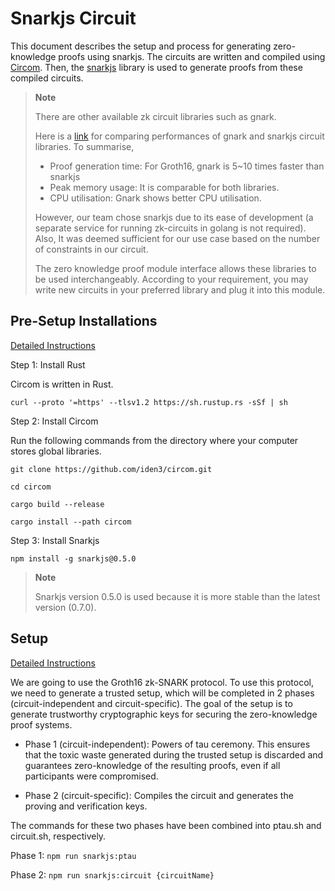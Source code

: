 # Snarkjs Circuit

This document describes the setup and process for generating zero-knowledge proofs using snarkjs. The circuits are written and compiled using [Circom](https://docs.circom.io/getting-started/installation/). Then, the [snarkjs](https://github.com/iden3/snarkjs) library is used to generate proofs from these compiled circuits.

> **Note**
>
> There are other available zk circuit libraries such as gnark.
>
> Here is a [link](https://blog.celer.network/2023/03/01/the-pantheon-of-zero-knowledge-proof-development-frameworks/) for comparing performances of gnark and snarkjs circuit libraries. To summarise,
>
> - Proof generation time: For Groth16, gnark is 5~10 times faster than snarkjs
> - Peak memory usage: It is comparable for both libraries.
> - CPU utilisation: Gnark shows better CPU utilisation.
>
> However, our team chose snarkjs due to its ease of development (a separate service for running zk-circuits in golang is not required). Also, It was deemed sufficient for our use case based on the number of constraints in our circuit.
>
> The zero knowledge proof module interface allows these libraries to be used interchangeably. According to your requirement, you may write new circuits in your preferred library and plug it into this module.

## Pre-Setup Installations

[Detailed Instructions](https://docs.circom.io/getting-started/installation/#installing-dependencies)

Step 1: Install Rust

Circom is written in Rust.

`curl --proto '=https' --tlsv1.2 https://sh.rustup.rs -sSf | sh`

Step 2: Install Circom

Run the following commands from the directory where your computer stores global libraries.

`git clone https://github.com/iden3/circom.git`

`cd circom`

`cargo build --release`

`cargo install --path circom`

Step 3: Install Snarkjs

`npm install -g snarkjs@0.5.0`

> **Note**
>
> Snarkjs version 0.5.0 is used because it is more stable than the latest version (0.7.0).

## Setup

[Detailed Instructions](https://github.com/iden3/snarkjs)

We are going to use the Groth16 zk-SNARK protocol. To use this protocol, we need to generate a trusted setup, which will be completed in 2 phases (circuit-independent and circuit-specific). The goal of the setup is to generate trustworthy cryptographic keys for securing the zero-knowledge proof systems.

- Phase 1 (circuit-independent): Powers of tau ceremony. This ensures that the toxic waste generated during the trusted setup is discarded and guarantees zero-knowledge of the resulting proofs, even if all participants were compromised.

- Phase 2 (circuit-specific): Compiles the circuit and generates the proving and verification keys.

The commands for these two phases have been combined into ptau.sh and circuit.sh, respectively.

Phase 1: `npm run snarkjs:ptau`

Phase 2: `npm run snarkjs:circuit {circuitName}`
